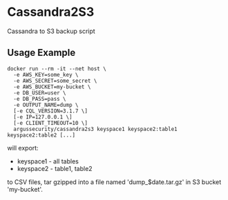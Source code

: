 # Cassandra2S3

Cassandra to S3 backup script


## Usage Example

```
docker run --rm -it --net host \
  -e AWS_KEY=some_key \
  -e AWS_SECRET=some_secret \
  -e AWS_BUCKET=my-bucket \
  -e DB_USER=user \
  -e DB_PASS=pass \
  -e OUTPUT_NAME=dump \
  [-e CQL_VERSION=3.1.7 \]
  [-e IP=127.0.0.1 \]
  [-e CLIENT_TIMEOUT=10 \]
  argussecurity/cassandra2s3 keyspace1 keyspace2:table1 keyspace2:table2 [...]
```

will export:

* keyspace1 - all tables
* keyspace2 - table1, table2

to CSV files, tar gzipped into a file named 'dump_$date.tar.gz' in S3 bucket 'my-bucket'.
